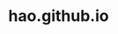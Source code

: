 # hao.github.io
<!DOCTYPE HTML>
<html>
<head>
<meta http-equiv="Content-Type" content="text/html; charset=utf-8" />
<title>引用JS文件</title>
<script src="script.js"></script>
</head>
<body>
</body>
</html>
